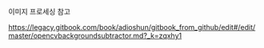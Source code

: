 이미지 프로세싱 참고 

https://legacy.gitbook.com/book/adioshun/gitbook_from_github/edit#/edit/master/opencvbackgroundsubtractor.md?_k=zqxhy1